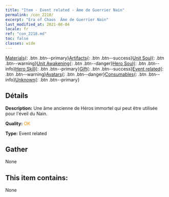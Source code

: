 ```yaml
---
title: "Item - Event related - Âme de Guerrier Nain"
permalink: /con_2218/
excerpt: "Era of Chaos  Âme de Guerrier Nain"
last_modified_at: 2021-08-04
locale: fr
ref: "con_2218.md"
toc: false
classes: wide
---
```

 [Materials](/ItemsFR/){: .btn .btn--primary}[Artifacts](/ItemsFR/Artifacts/){: .btn .btn--success}[Unit Soul](/ItemsFR/UnitSoul/){: .btn .btn--warning}[Unit Awakening](/ItemsFR/UnitAwakening/){: .btn .btn--danger}[Hero Soul](/ItemsFR/HeroSoul/){: .btn .btn--info}[Hero Skill](/ItemsFR/HeroSkill/){: .btn .btn--primary}[Gift](/ItemsFR/Gift/){: .btn .btn--success}[Event related](/ItemsFR/Events/){: .btn .btn--warning}[Avatars](/ItemsFR/Avatars/){: .btn .btn--danger}[Consumables](/ItemsFR/Consumables/){: .btn .btn--info}[Unknown](/ItemsFR/Unknown/){: .btn .btn--primary}

## Détails
 **Description:** Une âme ancienne de Héros immortel qui peut être utilisée pour l'éveil du Nain.

 **Quality:** <span style="color: #FF8C00">OK</span>

 **Type:** Event related

## Gather

  None

## This item contains:

  None

